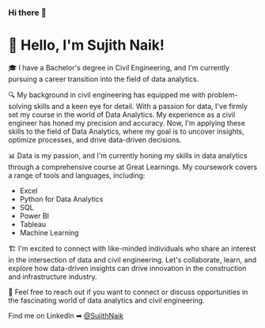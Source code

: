 ### Hi there 👋
# 👋 Hello, I'm Sujith Naik!

🎓 I have a Bachelor's degree in Civil Engineering, and I'm currently pursuing a career transition into the field of data analytics.

🔍 My background in civil engineering has equipped me with problem-solving skills and a keen eye for detail. With a passion for data, I've firmly set my course in the world of Data Analytics. My experience as a civil engineer has honed my precision and accuracy. Now, I'm applying these skills to the field of Data Analytics, where my goal is to uncover insights, optimize processes, and drive data-driven decisions.

📊 Data is my passion, and I'm currently honing my skills in data analytics through a comprehensive course at Great Learnings. My coursework covers a range of tools and languages, including:
   - Excel
   - Python for Data Analytics
   - SQL
   - Power BI
   - Tableau
   - Machine Learning

🏗️ I'm excited to connect with like-minded individuals who share an interest in the intersection of data and civil engineering. Let's collaborate, learn, and explore how data-driven insights can drive innovation in the construction and infrastructure industry.

📧 Feel free to reach out if you want to connect or discuss opportunities in the fascinating world of data analytics and civil engineering.

Find me on LinkedIn ➡︎ [@SujithNaik](https://www.linkedin.com/in/sujith-naik)

<!--
**sujith1199redmi/sujith1199redmi** is a ✨ _special_ ✨ repository because its `README.md` (this file) appears on your GitHub profile.

Here are some ideas to get you started:

- 🔭 I’m currently working on ...
- 🌱 I’m currently learning ...
- 👯 I’m looking to collaborate on ...
- 🤔 I’m looking for help with ...
- 💬 Ask me about ...
- 📫 How to reach me: ...
- 😄 Pronouns: ...
- ⚡ Fun fact: ...
-->
